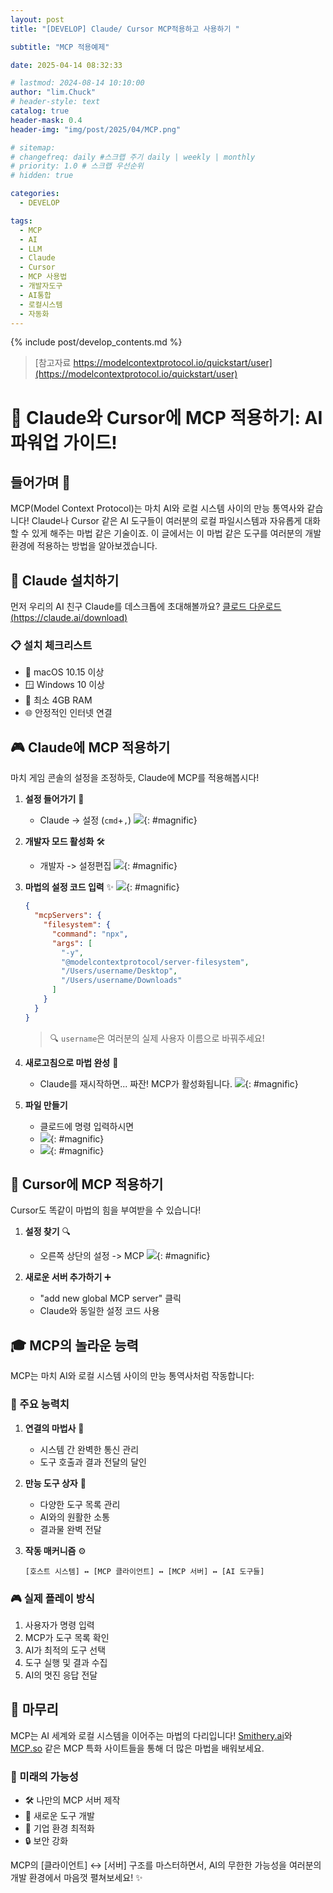 ```yaml
---
layout: post
title: "[DEVELOP] Claude/ Cursor MCP적용하고 사용하기 "

subtitle: "MCP 적용예제"

date: 2025-04-14 08:32:33

# lastmod: 2024-08-14 10:10:00
author: "lim.Chuck"
# header-style: text
catalog: true
header-mask: 0.4
header-img: "img/post/2025/04/MCP.png"

# sitemap:
# changefreq: daily #스크랩 주기 daily | weekly | monthly
# priority: 1.0 # 스크랩 우선순위
# hidden: true

categories:
  - DEVELOP

tags:
  - MCP
  - AI
  - LLM
  - Claude
  - Cursor
  - MCP 사용법
  - 개발자도구
  - AI통합
  - 로컬시스템
  - 자동화
---
```


{% include post/develop_contents.md %}

> [참고자료 https://modelcontextprotocol.io/quickstart/user](https://modelcontextprotocol.io/quickstart/user)

# 🚀 Claude와 Cursor에 MCP 적용하기: AI 파워업 가이드!

## 들어가며 🌟

MCP(Model Context Protocol)는 마치 AI와 로컬 시스템 사이의 만능 통역사와 같습니다! Claude나 Cursor 같은 AI 도구들이 여러분의 로컬 파일시스템과 자유롭게 대화할 수 있게 해주는 마법 같은 기술이죠. 이 글에서는 이 마법 같은 도구를 여러분의 개발 환경에 적용하는 방법을 알아보겠습니다.

## 🤖 Claude 설치하기

먼저 우리의 AI 친구 Claude를 데스크톱에 초대해볼까요?
[클로드 다운로드(https://claude.ai/download)](https://claude.ai/download)

### 📋 설치 체크리스트

- 🍎 macOS 10.15 이상
- 🪟 Windows 10 이상
- 💾 최소 4GB RAM
- 🌐 안정적인 인터넷 연결

## 🎮 Claude에 MCP 적용하기

마치 게임 콘솔의 설정을 조정하듯, Claude에 MCP를 적용해봅시다!

1. **설정 들어가기** 🎯

   - Claude -> 설정 (`cmd`+`,`)
     ![](/img/post/2025/04/mcp_setting.png){: #magnific}

2. **개발자 모드 활성화** 🛠

   - 개발자 -> 설정편집
     ![](/img/post/2025/04/mcp_setting2.png){: #magnific}

3. **마법의 설정 코드 입력** ✨
   ![](/img/post/2025/04/mcp_setting3.png){: #magnific}

   ```json
   {
     "mcpServers": {
       "filesystem": {
         "command": "npx",
         "args": [
           "-y",
           "@modelcontextprotocol/server-filesystem",
           "/Users/username/Desktop",
           "/Users/username/Downloads"
         ]
       }
     }
   }
   ```

   > 🔍 `username`은 여러분의 실제 사용자 이름으로 바꿔주세요!

4. **새로고침으로 마법 완성** 🎩

   - Claude를 재시작하면... 짜잔! MCP가 활성화됩니다.
     ![](/img/post/2025/04/mcp_setting4.png){: #magnific}

5. **파일 만들기**
   - 클로드에 명령 입력하시면
   - ![](/img/post/2025/04/mcp_setting5.png){: #magnific}
   - ![](/img/post/2025/04/mcp_setting6.png){: #magnific}

## 🎯 Cursor에 MCP 적용하기

Cursor도 똑같이 마법의 힘을 부여받을 수 있습니다!

1. **설정 찾기** 🔍

   - 오른쪽 상단의 설정 -> MCP
     ![](/img/post/2025/04/mcp_setting7.png){: #magnific}

2. **새로운 서버 추가하기** ➕
   - "add new global MCP server" 클릭
   - Claude와 동일한 설정 코드 사용

## 🎓 MCP의 놀라운 능력

MCP는 마치 AI와 로컬 시스템 사이의 만능 통역사처럼 작동합니다:

### 🌈 주요 능력치

1. **연결의 마법사** 🔮

   - 시스템 간 완벽한 통신 관리
   - 도구 호출과 결과 전달의 달인

2. **만능 도구 상자** 🧰

   - 다양한 도구 목록 관리
   - AI와의 원활한 소통
   - 결과물 완벽 전달

3. **작동 매커니즘** ⚙️

   ```
   [호스트 시스템] ↔️ [MCP 클라이언트] ↔️ [MCP 서버] ↔️ [AI 도구들]

   ```

### 🎮 실제 플레이 방식

1. 사용자가 명령 입력
2. MCP가 도구 목록 확인
3. AI가 최적의 도구 선택
4. 도구 실행 및 결과 수집
5. AI의 멋진 응답 전달

## 🎉 마무리

MCP는 AI 세계와 로컬 시스템을 이어주는 마법의 다리입니다! [Smithery.ai](https://smithery.ai/)와 [MCP.so](https://mcp.so/) 같은 MCP 특화 사이트들을 통해 더 많은 마법을 배워보세요.

### 🚀 미래의 가능성

- 🛠 나만의 MCP 서버 제작
- 🔧 새로운 도구 개발
- 🏢 기업 환경 최적화
- 🔒 보안 강화

MCP의 [클라이언트] ↔️ [서버] 구조를 마스터하면서, AI의 무한한 가능성을 여러분의 개발 환경에서 마음껏 펼쳐보세요! ✨
